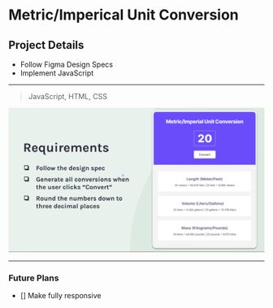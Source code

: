 # Metric/Imperical Unit Conversion

## Project Details

- Follow Figma Design Specs
- Implement JavaScript

---

> JavaScript, HTML, CSS

![Project Requirements](/public/images/requirements.png)

---

### Future Plans

- [] Make fully responsive

